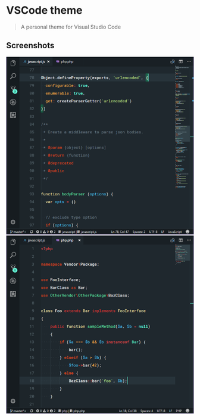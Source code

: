 # VSCode theme

> A personal theme for Visual Studio Code

## Screenshots

![Dark theme with JavaScript](https://raw.githubusercontent.com/mrliptontea/vscode-themes/master/static/dark-js.png)
![Dark theme with PHP](https://raw.githubusercontent.com/mrliptontea/vscode-themes/master/static/dark-php.png)
